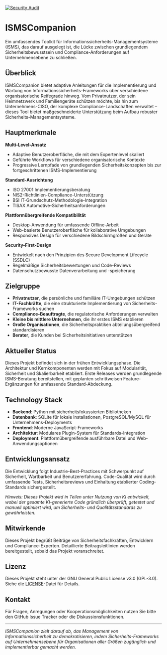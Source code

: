 [![Security Audit](https://github.com/Manuel-Wiesner/ismscompanion/actions/workflows/push-lint-security.yml/badge.svg)](https://github.com/Manuel-Wiesner/ismscompanion/actions/workflows/push-lint-security.ymlhttps://github.com/Manuel-Wiesner/ismscompanion/actions/workflows/push-lint-security.yml)

# ISMSCompanion

Ein umfassendes Toolkit für Informationssicherheits-Managementsysteme (ISMS), das darauf ausgelegt ist, die Lücke zwischen grundlegendem Sicherheitsbewusstsein und Compliance-Anforderungen auf Unternehmensebene zu schließen.

## Überblick

ISMSCompanion bietet adaptive Anleitungen für die Implementierung und Wartung von Informationssicherheits-Frameworks über verschiedene organisatorische Reifegrade hinweg. Vom Privatnutzer, der sein Heimnetzwerk und Familiengeräte schützen möchte, bis hin zum Unternehmens-CISO, der komplexe Compliance-Landschaften verwaltet – dieses Tool bietet maßgeschneiderte Unterstützung beim Aufbau robuster Sicherheits-Managementsysteme.

## Hauptmerkmale

**Multi-Level-Ansatz**

- Adaptive Benutzeroberfläche, die mit dem Expertenlevel skaliert
- Geführte Workflows für verschiedene organisatorische Kontexte
- Progressive Lernpfade von grundlegenden Sicherheitskonzepten bis zur fortgeschrittenen ISMS-Implementierung

**Standard-Ausrichtung**

- ISO 27001 Implementierungsberatung
- NIS2-Richtlinien-Compliance-Unterstützung
- BSI IT-Grundschutz-Methodologie-Integration
- TISAX Automotive-Sicherheitsanforderungen

**Plattformübergreifende Kompatibilität**

- Desktop-Anwendung für umfassende Offline-Arbeit
- Web-basierte Benutzeroberfläche für kollaborative Umgebungen
- Responsives Design für verschiedene Bildschirmgrößen und Geräte

**Security-First-Design**

- Entwickelt nach den Prinzipien des Secure Development Lifecycle (SSDLC)
- Regelmäßige Sicherheitsbewertungen und Code-Reviews
- Datenschutzbewusste Datenverarbeitung und -speicherung

## Zielgruppe

- **Privatnutzer**, die persönliche und familiäre IT-Umgebungen schützen
- **IT-Fachkräfte**, die eine strukturierte Implementierung von Sicherheits-Frameworks suchen
- **Compliance-Beauftragte**, die regulatorische Anforderungen verwalten
- **Kleine bis mittlere Unternehmen**, die ihr erstes ISMS etablieren
- **Große Organisationen**, die Sicherheitspraktiken abteilungsübergreifend standardisieren
- **Berater**, die Kunden bei Sicherheitsinitiativen unterstützen

## Aktueller Status

Dieses Projekt befindet sich in der frühen Entwicklungsphase. Die Architektur und Kernkomponenten werden mit Fokus auf Modularität, Sicherheit und Skalierbarkeit etabliert. Erste Releases werden grundlegende ISMS-Beratung bereitstellen, mit geplanten schrittweisen Feature-Ergänzungen für umfassende Standard-Abdeckung.

## Technology Stack

- **Backend**: Python mit sicherheitsfokussierten Bibliotheken
- **Datenbank**: SQLite für lokale Installationen, PostgreSQL/MySQL für Unternehmens-Deployments
- **Frontend**: Moderne JavaScript-Frameworks
- **Architektur**: Modulares Plugin-System für Standards-Integration
- **Deployment**: Plattformübergreifende ausführbare Datei und Web-Anwendungsoptionen

## Entwicklungsansatz

Die Entwicklung folgt Industrie-Best-Practices mit Schwerpunkt auf Sicherheit, Wartbarkeit und Benutzererfahrung. Code-Qualität wird durch umfassende Tests, Sicherheitsreviews und Einhaltung etablierter Coding-Standards sichergestellt.

_Hinweis: Dieses Projekt wird in Teilen unter Nutzung von KI entwickelt, wobei der gesamte KI-generierte Code gründlich überprüft, getestet und manuell optimiert wird, um Sicherheits- und Qualitätsstandards zu gewährleisten._

## Mitwirkende

Dieses Projekt begrüßt Beiträge von Sicherheitsfachkräften, Entwicklern und Compliance-Experten. Detaillierte Beitragsleitlinien werden bereitgestellt, sobald das Projekt voranschreitet.

## Lizenz

Dieses Projekt steht unter der GNU General Public License v3.0 (GPL-3.0). Siehe die [LICENSE](LICENSE)-Datei für Details.

## Kontakt

Für Fragen, Anregungen oder Kooperationsmöglichkeiten nutzen Sie bitte den GitHub Issue Tracker oder die Diskussionsfunktionen.

---

_ISMSCompanion zielt darauf ab, das Management von Informationssicherheit zu demokratisieren, indem Sicherheits-Frameworks auf Unternehmensebene für Organisationen aller Größen zugänglich und implementierbar gemacht werden._
